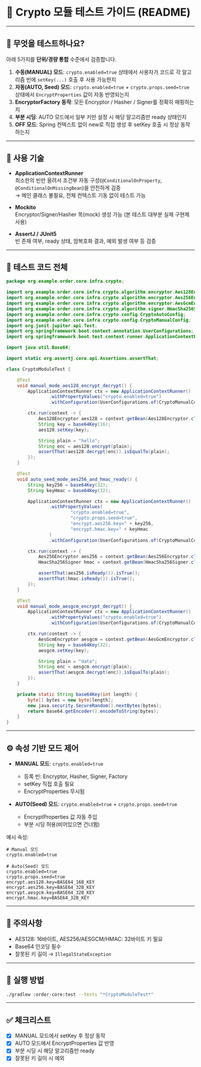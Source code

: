 # 🔐 Crypto 모듈 테스트 가이드 (README)

---

## 📌 무엇을 테스트하나요?

아래 5가지를 **단위/경량 통합** 수준에서 검증합니다.

1) **수동(MANUAL) 모드**: `crypto.enabled=true` 상태에서 사용자가 코드로 각 알고리즘 빈에 `setKey(...)` 호출 후 사용 가능한지
2) **자동(AUTO, Seed) 모드**: `crypto.enabled=true` + `crypto.props.seed=true` 상태에서 `EncryptProperties` 값이 자동 반영되는지
3) **EncryptorFactory 동작**: 모든 Encryptor / Hasher / Signer를 정확히 매핑하는지
4) **부분 시딩**: AUTO 모드에서 일부 키만 설정 시 해당 알고리즘만 ready 상태인지
5) **OFF 모드**: Spring 컨텍스트 없이 new로 직접 생성 후 setKey 호출 시 정상 동작하는지

---

## 🧩 사용 기술

- **ApplicationContextRunner**  
  최소한의 빈만 올려서 조건부 자동 구성(`@ConditionalOnProperty`, `@ConditionalOnMissingBean`)을 안전하게 검증  
  → 메인 클래스 불필요, 전체 컨텍스트 기동 없이 테스트 가능

- **Mockito**  
  Encryptor/Signer/Hasher 목(mock) 생성 가능 (본 테스트 대부분 실제 구현체 사용)

- **AssertJ / JUnit5**  
  빈 존재 여부, ready 상태, 암복호화 결과, 예외 발생 여부 등 검증

---

## 🧪 테스트 코드 전체

```java
package org.example.order.core.infra.crypto;

import org.example.order.core.infra.crypto.algorithm.encryptor.Aes128Encryptor;
import org.example.order.core.infra.crypto.algorithm.encryptor.Aes256Encryptor;
import org.example.order.core.infra.crypto.algorithm.encryptor.AesGcmEncryptor;
import org.example.order.core.infra.crypto.algorithm.signer.HmacSha256Signer;
import org.example.order.core.infra.crypto.config.CryptoAutoConfig;
import org.example.order.core.infra.crypto.config.CryptoManualConfig;
import org.junit.jupiter.api.Test;
import org.springframework.boot.context.annotation.UserConfigurations;
import org.springframework.boot.test.context.runner.ApplicationContextRunner;

import java.util.Base64;

import static org.assertj.core.api.Assertions.assertThat;

class CryptoModuleTest {

    @Test
    void manual_mode_aes128_encrypt_decrypt() {
        ApplicationContextRunner ctx = new ApplicationContextRunner()
                .withPropertyValues("crypto.enabled=true")
                .withConfiguration(UserConfigurations.of(CryptoManualConfig.class));

        ctx.run(context -> {
            Aes128Encryptor aes128 = context.getBean(Aes128Encryptor.class);
            String key = base64Key(16);
            aes128.setKey(key);

            String plain = "hello";
            String enc = aes128.encrypt(plain);
            assertThat(aes128.decrypt(enc)).isEqualTo(plain);
        });
    }

    @Test
    void auto_seed_mode_aes256_and_hmac_ready() {
        String key256 = base64Key(32);
        String keyHmac = base64Key(32);

        ApplicationContextRunner ctx = new ApplicationContextRunner()
                .withPropertyValues(
                        "crypto.enabled=true",
                        "crypto.props.seed=true",
                        "encrypt.aes256.key=" + key256,
                        "encrypt.hmac.key=" + keyHmac
                )
                .withConfiguration(UserConfigurations.of(CryptoManualConfig.class, CryptoAutoConfig.class));

        ctx.run(context -> {
            Aes256Encryptor aes256 = context.getBean(Aes256Encryptor.class);
            HmacSha256Signer hmac = context.getBean(HmacSha256Signer.class);

            assertThat(aes256.isReady()).isTrue();
            assertThat(hmac.isReady()).isTrue();
        });
    }

    @Test
    void manual_mode_aesgcm_encrypt_decrypt() {
        ApplicationContextRunner ctx = new ApplicationContextRunner()
                .withPropertyValues("crypto.enabled=true")
                .withConfiguration(UserConfigurations.of(CryptoManualConfig.class));

        ctx.run(context -> {
            AesGcmEncryptor aesgcm = context.getBean(AesGcmEncryptor.class);
            String key = base64Key(32);
            aesgcm.setKey(key);

            String plain = "data";
            String enc = aesgcm.encrypt(plain);
            assertThat(aesgcm.decrypt(enc)).isEqualTo(plain);
        });
    }

    private static String base64Key(int length) {
        byte[] bytes = new byte[length];
        new java.security.SecureRandom().nextBytes(bytes);
        return Base64.getEncoder().encodeToString(bytes);
    }
}
```

---

## ⚙️ 속성 기반 모드 제어

- **MANUAL 모드**: `crypto.enabled=true`
    - 등록 빈: Encryptor, Hasher, Signer, Factory
    - setKey 직접 호출 필요
    - EncryptProperties 무시됨

- **AUTO(Seed) 모드**: `crypto.enabled=true` + `crypto.props.seed=true`
    - EncryptProperties 값 자동 주입
    - 부분 시딩 허용(비어있으면 건너뜀)

예시 속성:

```properties
# Manual 모드
crypto.enabled=true

# Auto(Seed) 모드
crypto.enabled=true
crypto.props.seed=true
encrypt.aes128.key=BASE64_16B_KEY
encrypt.aes256.key=BASE64_32B_KEY
encrypt.aesgcm.key=BASE64_32B_KEY
encrypt.hmac.key=BASE64_32B_KEY
```

---

## 🧾 주의사항

- AES128: 16바이트, AES256/AESGCM/HMAC: 32바이트 키 필요
- Base64 인코딩 필수
- 잘못된 키 길이 → `IllegalStateException`

---

## 🚀 실행 방법

```bash
./gradlew :order-core:test --tests "*CryptoModuleTest*"
```

---

## ✅ 체크리스트

- [x] MANUAL 모드에서 setKey 후 정상 동작
- [x] AUTO 모드에서 EncryptProperties 값 반영
- [x] 부분 시딩 시 해당 알고리즘만 ready
- [x] 잘못된 키 길이 시 예외
